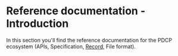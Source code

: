 # Reference documentation - Introduction

In this section you'll find the reference documentation for the PDCP ecosystem
(APIs, Specification, [Record](record-file/overview), File format).
